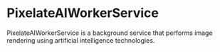 # PixelateAIWorkerService
 PixelateAIWorkerService is a background service that performs image rendering using artificial intelligence technologies.
